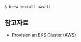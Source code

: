 
```
$ brew install awscli

```



## 참고자료 ##

* [Provision an EKS Cluster (AWS)](https://learn.hashicorp.com/tutorials/terraform/eks?in=terraform/kubernetes)
